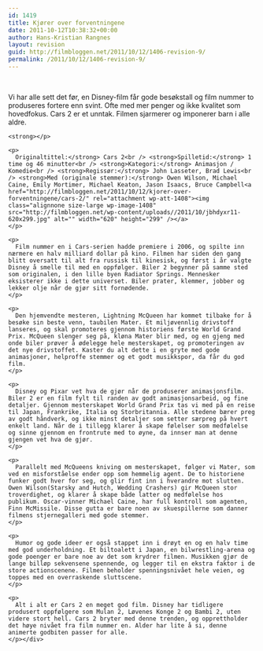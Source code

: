 ```yaml
---
id: 1419
title: Kjører over forventningene
date: 2011-10-12T10:38:32+00:00
author: Hans-Kristian Rangnes
layout: revision
guid: http://filmbloggen.net/2011/10/12/1406-revision-9/
permalink: /2011/10/12/1406-revision-9/
---
```

<div>
  <p>
    &nbsp;
  </p>
  
  <p>
    Vi har alle sett det før, en Disney-film får gode besøkstall og film nummer to produseres fortere enn svint. Ofte med mer penger og ikke kvalitet som hovedfokus. Cars 2 er et unntak. Filmen sjarmerer og imponerer barn i alle aldre.<!--more-->
    
    <strong></p> 
    
    <p>
      Originaltittel:</strong> Cars 2<br /> <strong>Spilletid:</strong> 1 time og 46 minutter<br /> <strong>Kategori:</strong> Animasjon / Komedie<br /> <strong>Regissør:</strong> John Lasseter, Brad Lewis<br /> <strong>Med (originale stemmer):</strong> Owen Wilson, Michael Caine, Emily Mortimer, Michael Keaton, Jason Isaacs, Bruce Campbell<a href="http://filmbloggen.net/2011/10/12/kjorer-over-forventningene/cars-2/" rel="attachment wp-att-1408"><img class="alignnone size-large wp-image-1408" src="http://filmbloggen.net/wp-content/uploads//2011/10/jbhdyxr11-620x299.jpg" alt="" width="620" height="299" /></a>
    </p>
    
    <p>
      Film nummer en i Cars-serien hadde premiere i 2006, og spilte inn nærmere en halv milliard dollar på kino. Filmen har siden den gang blitt oversatt til alt fra russisk til kinesisk, og først i år valgte Disney å smelle til med en oppfølger. Biler 2 begynner på samme sted som originalen, i den lille byen Radiator Springs. Mennesker eksisterer ikke i dette universet. Biler prater, klemmer, jobber og lekker olje når de gjør sitt fornødende.
    </p>
    
    <p>
      Den hjemvendte mesteren, Lightning McQueen har kommet tilbake for å besøke sin beste venn, taubilen Mater. Et miljøvennlig drivstoff lanseres, og skal promoteres gjennom historiens første World Grand Prix. McQueen slenger seg på, kløna Mater blir med, og en gjeng med onde biler prøver å ødelegge hele mesterskapet, og promoteringen av det nye drivstoffet. Kaster du alt dette i en gryte med gode animasjoner, helproffe stemmer og et godt musikkspor, da får du god film.
    </p>
    
    <p>
      Disney og Pixar vet hva de gjør når de produserer animasjonsfilm. Biler 2 er en film fylt til randen av godt animasjonsarbeid, og fine detaljer. Gjennom mesterskapet World Grand Prix tas vi med på en reise til Japan, Frankrike, Italia og Storbritannia. Alle stedene bærer preg av godt håndverk, og ikke minst detaljer som setter særpreg på hvert enkelt land. Når de i tillegg klarer å skape følelser som medfølelse og sinne gjennom en frontrute med to øyne, da innser man at denne gjengen vet hva de gjør.
    </p>
    
    <p>
      Parallelt med McQueens kniving om mesterskapet, følger vi Mater, som ved en misforståelse ender opp som hemmelig agent. De to historiene funker godt hver for seg, og glir fint inn i hverandre mot slutten. Owen Wilson(Starsky and Hutch, Wedding Crashers) gir McQueen stor troverdighet, og klarer å skape både latter og medfølelse hos publikum. Oscar-vinner Michael Caine, har full kontroll som agenten, Finn McMissile. Disse gutta er bare noen av skuespillerne som danner filmens stjernegalleri med gode stemmer.
    </p>
    
    <p>
      Humor og gode ideer er også stappet inn i drøyt en og en halv time med god underholdning. Et biltoalett i Japan, en bilwrestling-arena og gode poenger er bare noe av det som krydrer filmen. Musikken gjør de lange billøp sekvensene spennende, og legger til en ekstra faktor i de store actionscenene. Filmen beholder spenningsnivået hele veien, og toppes med en overraskende sluttscene.
    </p>
    
    <p>
      Alt i alt er Cars 2 en meget god film. Disney har tidligere produsert oppfølgere som Mulan 2, Løvenes Konge 2 og Bambi 2, uten videre stort hell. Cars 2 bryter med denne trenden, og opprettholder det høye nivået fra film nummer en. Alder har lite å si, denne animerte godbiten passer for alle.
    </p></div>